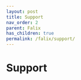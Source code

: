 ```yaml
---
layout: post
title: Support
nav_order: 2
parent: Falix
has_children: true
permalink: /falix/support/
---
```


# Support